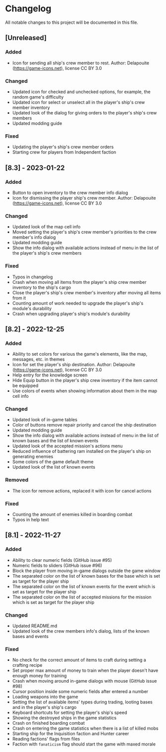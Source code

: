 # Changelog
All notable changes to this project will be documented in this file.

## [Unreleased]

### Added
- Icon for sending all ship's crew member to rest. Author: Delapouite
  (https://game-icons.net), license CC BY 3.0

### Changed
- Updated icon for checked and unchecked options, for example, the random
  game's difficulty
- Updated icon for select or unselect all in the player's ship's crew member
  inventory
- Updated look of the dialog for giving orders to the player's ship's crew
  members
- Updated modding guide

### Fixed
- Updating the player's ship's crew member orders
- Starting crew for players from Independent faction

## [8.3] - 2023-01-22

### Added
- Button to open inventory to the crew member info dialog
- Icon for dismissing the player ship's crew member. Author: Delapouite
  (https://game-icons.net), license CC BY 3.0

### Changed
- Updated look of the map cell info
- Moved setting the player's ship's crew member's priorities to the crew
  member's info dialog
- Updated modding guide
- Show the info dialog with available actions instead of menu in the list
  of the player's ship's crew members

### Fixed
- Typos in changelog
- Crash when moving all items from the player's ship crew member inventory to
  the ship's cargo
- Close the player's ship's crew member's inventory after moving all items
  from it
- Counting amount of work needed to upgrade the player's ship's module's
  durability
- Crash when upgrading player's ship's module's durability

## [8.2] - 2022-12-25

### Added
- Ability to set colors for various the game's elements, like the map,
  messages, etc. in themes
- Icon for set the player's ship destination. Author: Delapouite (https://game-icons.net),
  license CC BY 3.0
- Help entry for the knowledge screen
- Hide Equip button in the player's ship crew inventory if the item cannot be
  equipped
- Use colors of events when showing information about them in the map cell info

### Changed
- Updated look of in-game tables
- Color of buttons remove repair priority and cancel the ship destination
- Updated modding guide
- Show the info dialog with available actions instead of menu in the list
  of known bases and the list of known events
- Updated look of the accepted mission's actions menu
- Reduced influence of battering ram installed on the player's ship on
  generating enemies
- Some colors of the game default theme
- Updated look of the list of known events

### Removed
- The icon for remove actions, replaced it with icon for cancel actions

### Fixed
- Counting the amount of enemies killed in boarding combat
- Typos in help text

## [8.1] - 2022-11-27

### Added
- Ability to clear numeric fields (GitHub issue #95)
- Numeric fields to sliders (GitHub issue #96)
- Block the player from moving in-game dialogs outside the game window
- The separated color on the list of known bases for the base which is set
  as target for the player ship
- The separated color on the list of known events for the event which is set
  as target for the player ship
- The separated color on the list of accepted missions for the mission which
  is set as target for the player ship

### Changed
- Updated README.md
- Updated look of the crew members info's dialog, lists of the known bases and
  events

### Fixed
- No check for the correct amount of items to craft during setting a crafting
  recipe
- Set proper max amount of money to train when the player doesn't have enough
  money for training
- Crash when moving around in-game dialogs with mouse (GitHub issue #98)
- Cursor position inside some numeric fields after entered a number
- Loading weapons into the game
- Setting the list of available items' types during trading, looting bases and
  in the player's ship's cargo
- Keyboard shortcuts for setting the player's ship's speed
- Showing the destroyed ships in the game statistics
- Crash on finished boarding combat
- Crash on entering the game statistics when there is a list of killed mobs
- Starting ship for the Inquisition faction and Hunter career
- Reading factions' flags from files
- Faction with `fanaticism` flag should start the game with maxed morale
